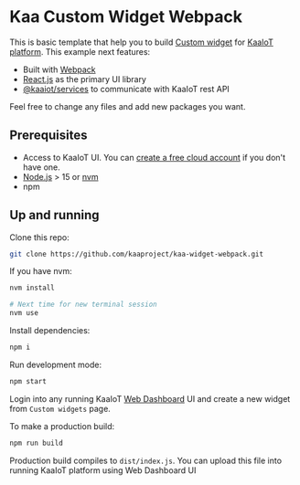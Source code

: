 # Kaa Custom Widget Webpack

This is basic template that help you to build [Custom widget](https://docs.kaaiot.io/KAA/docs/current/Features/Visualization/WD/Custom-widgets/) for 
[KaaIoT platform](https://www.kaaproject.org/). This example next features:

* Built with [Webpack](https://webpack.js.org/)
* [React.js](https://reactjs.org/) as the primary UI library
* [@kaaiot/services](https://www.npmjs.com/package/@kaaiot/services) to communicate with KaaIoT rest API

Feel free to change any files and add new packages you want.

## Prerequisites

* Access to KaaIoT UI. You can [create a free cloud account](https://www.kaaproject.org/free-trial) if you don't have one.
* [Node.js](https://nodejs.org/en/) > 15 or [nvm](https://github.com/nvm-sh/nvm)
* npm

## Up and running

Clone this repo:

```sh
git clone https://github.com/kaaproject/kaa-widget-webpack.git
```

If you have nvm:

```sh
nvm install

# Next time for new terminal session
nvm use
```

Install dependencies:

```sh
npm i
```

Run development mode:

```sh
npm start
```

Login into any running KaaIoT [Web Dashboard](https://docs.kaaiot.io/KAA/docs/latest/Features/Visualization/WD/) UI and create a new widget from `Custom widgets` page.

To make a production build:

```sh
npm run build
```

Production build compiles to `dist/index.js`. You can upload this file into running KaaIoT platform using Web Dashboard UI